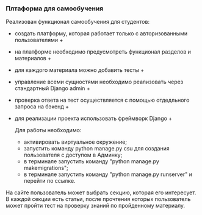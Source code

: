 ### Плтаформа для самообучения

Реализован функционал самообучения для студентов:
- создать платформу, которая работает только с авторизованными пользователями +
- на платформе необходимо предусмотреть функционал разделов и материалов +
- для каждого материала можно добавить тесты +
- управление всеми сущностями необходимо реализовать через стандартный Django admin +
- проверка ответа на тест осуществляется с помощью отдедльного запроса на бэкенд +
- для реализации проекта использовать фреймворк Django +

  Для работы необходимо:
  - активировать виртуальное окружение;
  - запустить команду python manage.py csu для создания пользователя с доступом в Админку;
  - в терминале запустить команду "python manage.py makemigrations";
  - в терминале запустить команду "python manage.py runserver" и перейти по ссылке.

На сайте пользователь может выбрать секцию, которая его интересует. В каждой секции есть статьи, после прочтения которых пользователь может пройти тест на проверку знаний по пройденному материалу.

